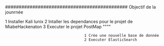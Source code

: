 #############################################
Objectif de la jounrnée

1 Installer Kali lunix 
2 Intaller les dependances pour le projet de MiabeHackenaton
3 Executer le projet PostMap """"

                                        1 Crée une nouvelle base de donnée
                                        2 Executer ElasticSearch 